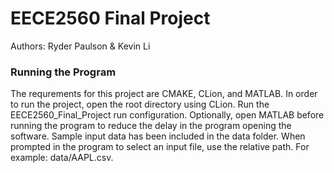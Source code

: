 # EECE2560 Final Project



Authors: Ryder Paulson & Kevin Li



### Running the Program 

The requrements for this project are CMAKE, CLion, and MATLAB. In order to run the project, open the root directory using CLion. Run the EECE2560_Final_Project run configuration. Optionally, open MATLAB before running the program to reduce the delay in the program opening the software. Sample input data has been included in the data folder. When prompted in the program to select an input file, use the relative path. For example: data/AAPL.csv. 
